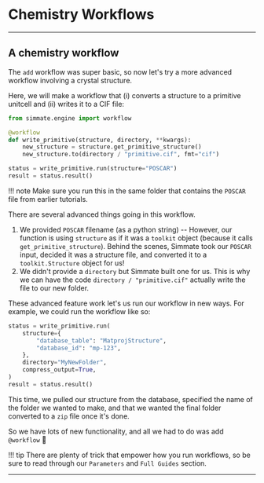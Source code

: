 
# Chemistry Workflows

--------------------------------------------------------------------------------

## A chemistry workflow

The `add` workflow was super basic, so now let's try a more advanced workflow involving a crystal structure.

Here, we will make a workflow that (i) converts a structure to a primitive unitcell and (ii) writes it to a CIF file:

``` python
from simmate.engine import workflow

@workflow
def write_primitive(structure, directory, **kwargs):
    new_structure = structure.get_primitive_structure()
    new_structure.to(directory / "primitive.cif", fmt="cif")

status = write_primitive.run(structure="POSCAR")
result = status.result()
```

!!! note
    Make sure you run this in the same folder that contains the `POSCAR` file from earlier tutorials.

There are several advanced things going in this workflow.

1. We provided `POSCAR` filename (as a python string) -- However, our function is using `structure` as if it was a `toolkit` object (because it calls `get_primitive_structure`). Behind the scenes, Simmate took our `POSCAR` input, decided it was a structure file, and converted it to a `toolkit.Structure` object for us!
2. We didn't provide a `directory` but Simmate built one for us. This is why we can have the code `directory / "primitive.cif"` actually write the file to our new folder.

These advanced feature work let's us run our workflow in new ways. For example, we could run the workflow like so:

``` python
status = write_primitive.run(
    structure={
        "database_table": "MatprojStructure",
        "database_id": "mp-123",
    },
    directory="MyNewFolder",
    compress_output=True,
)
result = status.result()
```

This time, we pulled our structure from the database, specified the name of the folder we wanted to make, and that we wanted the final folder converted to a `zip` file once it's done.

So we have lots of new functionality, and all we had to do was add `@workflow` :rocket:

!!! tip
    There are plenty of trick that empower how you run workflows, so be sure to read through our `Parameters` and `Full Guides` section.

--------------------------------------------------------------------------------
